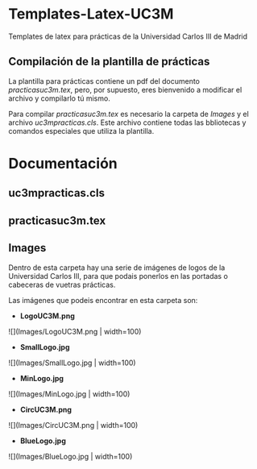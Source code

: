 # Templates-Latex-UC3M
Templates de latex para prácticas de la Universidad Carlos III de Madrid


## Compilación de la plantilla de prácticas

La plantilla para prácticas contiene un pdf del documento *practicasuc3m.tex*, pero, por supuesto, eres bienvenido a modificar el archivo y compilarlo tú mismo.

Para compilar *practicasuc3m.tex* es necesario la carpeta de *Images* y el archivo *uc3mpracticas.cls*. Este archivo contiene todas las bbliotecas y comandos especiales que utiliza la plantilla.


# Documentación


## uc3mpracticas.cls


## practicasuc3m.tex


## Images

Dentro de esta carpeta hay una serie de imágenes de logos de la Universidad Carlos III, para que podais ponerlos en las portadas o cabeceras de vuetras prácticas.

Las imágenes que podeis encontrar en esta carpeta son:

 - **LogoUC3M.png**

![](Images/LogoUC3M.png | width=100)

- **SmallLogo.jpg**

![](Images/SmallLogo.jpg | width=100)

- **MinLogo.jpg**

![](Images/MinLogo.jpg | width=100)

- **CircUC3M.png**

![](Images/CircUC3M.png | width=100)

- **BlueLogo.jpg**

![](Images/BlueLogo.jpg | width=100)
